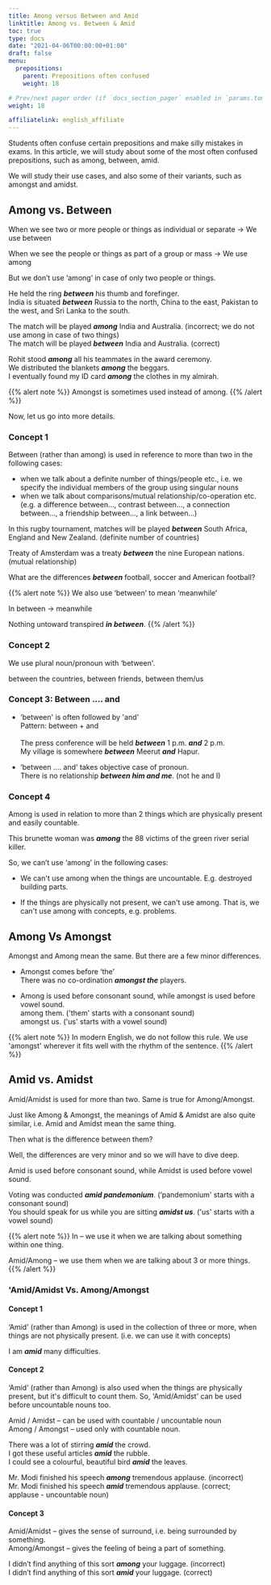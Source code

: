 ```yaml
---
title: Among versus Between and Amid
linktitle: Among vs. Between & Amid    
toc: true
type: docs
date: "2021-04-06T00:00:00+01:00"
draft: false
menu:
  prepositions:
    parent: Prepositions often confused
    weight: 18

# Prev/next pager order (if `docs_section_pager` enabled in `params.toml`)
weight: 18

affiliatelink: english_affiliate
---
```


Students often confuse certain prepositions and make silly mistakes in exams. In this article, we will study about some of the most often confused prepositions, such as among, between, amid. 

We will study their use cases, and also some of their variants, such as amongst and amidst. 

## Among vs. Between 

When we see two or more people or things as individual or separate → We use between 

When we see the people or things as part of a group or mass → We use among 

But we don’t use ‘among’ in case of only two people or things. 

He held the ring ***between*** his thumb and forefinger. <br>
India is situated ***between*** Russia to the north, China to the east, Pakistan to the west, and Sri Lanka to the south.

The match will be played ***<span class="mak-text-color-incorrect">among</span>*** India and Australia. (incorrect; we do not use among in case of two things) <br>
The match will be played ***<span class="mak-text-color">between</span>*** India and Australia. (correct)

Rohit stood ***among*** all his teammates in the award ceremony. <br>
We distributed the blankets ***among*** the beggars. <br>
I eventually found my ID card ***among*** the clothes in my almirah.

{{% alert note %}}
Amongst is sometimes used instead of among.
{{% /alert %}}

Now, let us go into more details. 

### Concept 1

Between (rather than among) is used in reference to more than two in the following cases:

* when we talk about a definite number of things/people etc., i.e. we specify the individual members of the group using singular nouns 
* when we talk about comparisons/mutual relationship/co-operation etc. (e.g. a difference between..., contrast between..., a connection between..., a friendship between..., a link between...)

In this rugby tournament, matches will be played ***between*** South Africa, England and New Zealand. (definite number of countries)  

Treaty of Amsterdam was a treaty ***between*** the nine European nations. (mutual relationship) 

What are the differences ***between*** football, soccer and American football?

{{% alert note %}}
We also use ‘between’ to mean ‘meanwhile’

In between → meanwhile 

Nothing untoward transpired ***in between***.
{{% /alert %}}

### Concept 2

We use plural noun/pronoun with ‘between'.

between the countries, between friends, between them/us

### Concept 3: Between .... and

* ‘between' is often followed by 'and' <br>
Pattern: between + and <br><br>
The press conference will be held ***between*** 1 p.m. ***and*** 2 p.m. <br>
My village is somewhere ***between*** Meerut ***and*** Hapur.

* ‘between .... and' takes objective case of pronoun. <br>
There is no relationship ***between him and me***. (not he and I)

### Concept 4

Among is used in relation to more than 2 things which are physically present and easily countable. 

This brunette woman was ***among*** the 88 victims of the green river serial killer. 

So, we can’t use ‘among’ in the following cases:

* We can't use among when the things are uncountable. E.g. destroyed building parts.

* If the things are physically not present, we can't use among. That is, we can't use among with concepts, e.g. problems. 

<!-- Commented out for ebook sake -->
<!-- ### Concept 5

We use among (rather than between), in the following cases:

* When we mean 'occurring in' <br>
The COVID pandemic has now broken out ***among*** the European countries. (i.e. 'occurring in')

* When we mean 'one/some of’ <br>
We are ***among*** the best cricket players in the world. (i.e. we are 'some of’ the best cricket players in the world)

* When we mean 'out of’ <br>
***Among*** the metropolitan cities of India, Delhi is the most polluted. (i.e. 'out of’ all the metro cities)

* In the expression 'among other things' (we do not say 'between other things') <br>
***Among other things***, I enjoy reading and travelling. -->


## Among Vs Amongst 

Amongst and Among mean the same. But there are a few minor differences.  

* Amongst comes before ‘the' <br>
There was no co-ordination ***amongst the*** players.

* Among is used before consonant sound, while amongst is used before vowel sound. <br>
among them. ('them' starts with a consonant sound) <br>
amongst us. ('us' starts with a vowel sound)

{{% alert note %}}
In modern English, we do not follow this rule. We use 'amongst' wherever it fits well with the rhythm of the sentence.
{{% /alert %}}

 
## Amid vs. Amidst

Amid/Amidst is used for more than two.  Same is true for Among/Amongst. 

Just like Among & Amongst, the meanings of Amid & Amidst are also quite similar, i.e. Amid and Amidst mean the same thing.  

Then what is the difference between them?

Well, the differences are very minor and so we will have to dive deep. 

Amid is used before consonant sound, while Amidst is used before vowel sound. 

Voting was conducted ***amid pandemonium***. (‘pandemonium' starts with a consonant sound) <br>
You should speak for us while you are sitting ***amidst us***. ('us' starts with a vowel sound)

{{% alert note %}}
In – we use it when we are talking about something within one thing.

Amid/Among – we use them when we are talking about 3 or more things.
{{% /alert %}}

### 'Amid/Amidst Vs. Among/Amongst 

#### Concept 1

‘Amid’ (rather than Among) is used in the collection of three or more, when things are not physically present. (i.e. we can use it with concepts)

I am ***amid*** many difficulties. 

#### Concept 2

‘Amid’ (rather than Among) is also used when the things are physically present, but it's difficult to count them. So, 'Amid/Amidst' can be used before uncountable nouns too.

Amid / Amidst – can be used with countable / uncountable noun <br>
Among / Amongst – used only with countable noun. 

There was a lot of stirring ***amid*** the crowd. <br>
I got these useful articles ***amid*** the rubble. <br>
I could see a colourful, beautiful bird ***amid*** the leaves. 

Mr. Modi finished his speech ***<span class="mak-text-color-incorrect">among</span>*** tremendous applause. (incorrect) <br>
Mr. Modi finished his speech ***<span class="mak-text-color">amid</span>*** tremendous applause. (correct; applause - uncountable noun) 

#### Concept 3

Amid/Amidst – gives the sense of surround, i.e. being surrounded by something. <br>
Among/Amongst – gives the feeling of being a part of something.

I didn’t find anything of this sort ***<span class="mak-text-color-incorrect">among</span>*** your luggage. (incorrect) <br>
I didn’t find anything of this sort ***<span class="mak-text-color">amid</span>*** your luggage. (correct)




